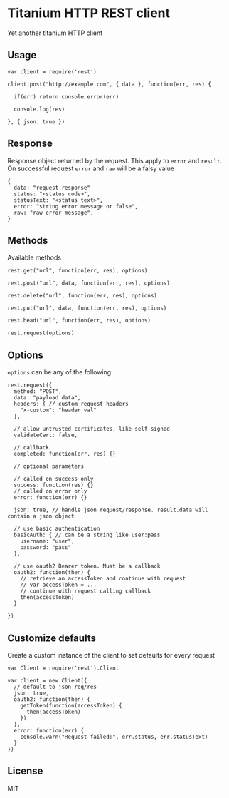 Titanium HTTP REST client
===

Yet another titanium HTTP client


Usage
---

```
var client = require('rest')

client.post("http://example.com", { data }, function(err, res) {

  if(err) return console.error(err)

  console.log(res)

}, { json: true })
```

Response
---

Response object returned by the request. This apply to `error` and `result`.
On successful request `error` and `raw` will be a falsy value

```
{
  data: "request response"
  status: "<status code>",
  statusText: "<status text>",
  error: "string error message or false",
  raw: "raw error message",
}
```

Methods
---

Available methods

`rest.get("url", function(err, res), options)`

`rest.post("url", data, function(err, res), options)`

`rest.delete("url", function(err, res), options)`

`rest.put("url", data, function(err, res), options)`

`rest.head("url", function(err, res), options)`

`rest.request(options)`

Options
---

`options` can be any of the following:

```
rest.request({
  method: "POST",
  data: "payload data",
  headers: { // custom request headers
    "x-custom": "header val"
  },

  // allow untrusted certificates, like self-signed
  validateCert: false,

  // callback
  completed: function(err, res) {}

  // optional parameters

  // called on success only
  success: function(res) {}
  // called on error only
  error: function(err) {}

  json: true, // handle json request/response. result.data will contain a json object

  // use basic authentication
  basicAuth: { // can be a string like user:pass
    username: "user",
    password: "pass"
  },

  // use oauth2 Bearer token. Must be a callback
  oauth2: function(then) {
    // retrieve an accessToken and continue with request
    // var accessToken = ...
    // continue with request calling callback
    then(accessToken)
  }

})
```

Customize defaults
---

Create a custom instance of the client to set defaults for every request

```
var Client = require('rest').Client

var client = new Client({
  // default to json req/res
  json: true,
  oauth2: function(then) {
    getToken(function(accessToken) {
      then(accessToken)
    })
  },
  error: function(err) {
    console.warn("Request failed:", err.status, err.statusText)
  }
})
```

License
---
MIT
